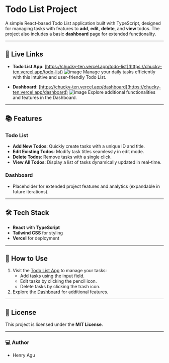 # Todo List Project

A simple React-based Todo List application built with TypeScript, designed for managing tasks with features to **add**, **edit**, **delete**, and **view** todos. The project also includes a basic **dashboard** page for extended functionality.

---

## 🚀 Live Links

- **Todo List App**: [https://chucky-ten.vercel.app/todo-list](https://chucky-ten.vercel.app/todo-list)
  ![image](https://github.com/user-attachments/assets/0da12c3d-6d59-4ae5-af89-4fa111a8d4d5)
  Manage your daily tasks efficiently with this intuitive and user-friendly Todo List.

- **Dashboard**: [https://chucky-ten.vercel.app/dashboard](https://chucky-ten.vercel.app/dashboard)
  ![image](https://github.com/user-attachments/assets/d2971574-6f6a-4777-9dde-f2f2bf55f6eb)
  Explore additional functionalities and features in the Dashboard.

---

## 📚 Features

### Todo List
- **Add New Todos**: Quickly create tasks with a unique ID and title.
- **Edit Existing Todos**: Modify task titles seamlessly in edit mode.
- **Delete Todos**: Remove tasks with a single click.
- **View All Todos**: Display a list of tasks dynamically updated in real-time.

### Dashboard
- Placeholder for extended project features and analytics (expandable in future iterations).

---

## 🛠️ Tech Stack

- **React** with **TypeScript**
- **Tailwind CSS** for styling
- **Vercel** for deployment

---

## 📄 How to Use

1. Visit the [Todo List App](https://chucky-ten.vercel.app/todo-list) to manage your tasks:
   - Add tasks using the input field.
   - Edit tasks by clicking the pencil icon.
   - Delete tasks by clicking the trash icon.
2. Explore the [Dashboard](https://chucky-ten.vercel.app/dashboard) for additional features.

---

## 📝 License

This project is licensed under the **MIT License**.

---

### 💻 Author

- Henry Agu
